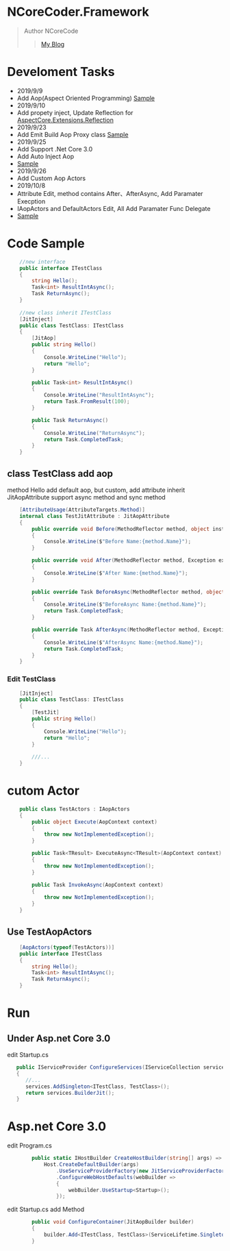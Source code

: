 # NCoreCoder.Framework
> Author NCoreCode
>> [My Blog](https://www.cnblogs.com/NCoreCoder/)

# Develoment Tasks
* 2019/9/9
*  Add Aop(Aspect Oriented Programming)
[Sample](https://www.cnblogs.com/NCoreCoder/p/11492755.html)
* 2019/9/10
* Add propety inject, Update Reflection for [AspectCore.Extensions.Reflection](https://github.com/dotnetcore/AspectCore-Framework)
* 2019/9/23
* Add Emit Build Aop Proxy class [Sample](https://www.cnblogs.com/NCoreCoder/p/11572463.html)
* 2019/9/25
* Add Support .Net Core 3.0
* Add Auto Inject Aop
* [Sample](https://www.cnblogs.com/NCoreCoder/p/11586797.html)
* 2019/9/26
* Add Custom Aop Actors
* 2019/10/8
* Attribute Edit, method contains After、AfterAsync, Add Paramater Execption
* IAopActors and DefaultActors Edit, All Add Paramater Func Delegate
* [Sample](https://www.cnblogs.com/NCoreCoder/p/11634642.html)
# Code Sample
```csharp
    //new interface
    public interface ITestClass
    {
        string Hello();
        Task<int> ResultIntAsync();
        Task ReturnAsync();
    }
    
    //new class inherit ITestClass
    [JitInject]
    public class TestClass: ITestClass
    {
        [JitAop]
        public string Hello()
        {
            Console.WriteLine("Hello");
            return "Hello";
        }

        public Task<int> ResultIntAsync()
        {
            Console.WriteLine("ResultIntAsync");
            return Task.FromResult(100);
        }

        public Task ReturnAsync()
        {
            Console.WriteLine("ReturnAsync");
            return Task.CompletedTask;
        }
    }
```
## class TestClass add aop
method Hello add default aop, but custom, add attribute inherit JitAopAttribute
support async method and sync method
```csharp
    [AttributeUsage(AttributeTargets.Method)]
    internal class TestJitAttribute : JitAopAttribute
    {
        public override void Before(MethodReflector method, object instance, params object[] param)
        {
            Console.WriteLine($"Before Name:{method.Name}");
        }

        public override void After(MethodReflector method, Exception exception, object instance, params object[] param)
        {
            Console.WriteLine($"After Name:{method.Name}");
        }

        public override Task BeforeAsync(MethodReflector method, object instance, params object[] param)
        {
            Console.WriteLine($"BeforeAsync Name:{method.Name}");
            return Task.CompletedTask;
        }

        public override Task AfterAsync(MethodReflector method, Exception exception, object instance, params object[] param)
        {
            Console.WriteLine($"AfterAsync Name:{method.Name}");
            return Task.CompletedTask;
        }
    }
```
### Edit TestClass
```csharp
    [JitInject]
    public class TestClass: ITestClass
    {
        [TestJit]
        public string Hello()
        {
            Console.WriteLine("Hello");
            return "Hello";
        }
        
        ///...
    }
```
# cutom Actor
```csharp
    public class TestActors : IAopActors
    {
        public object Execute(AopContext context)
        {
            throw new NotImplementedException();
        }

        public Task<TResult> ExecuteAsync<TResult>(AopContext context)
        {
            throw new NotImplementedException();
        }

        public Task InvokeAsync(AopContext context)
        {
            throw new NotImplementedException();
        }
    }
```

## Use TestAopActors
```csharp
    [AopActors(typeof(TestActors))]
    public interface ITestClass
    {
        string Hello();
        Task<int> ResultIntAsync();
        Task ReturnAsync();
    }
```
# Run
## Under Asp.net Core 3.0
edit Startup.cs
```csharp
   public IServiceProvider ConfigureServices(IServiceCollection services)
   {
      //...
      services.AddSingleton<ITestClass, TestClass>();
      return services.BuilderJit();
   }
```
# Asp.net Core 3.0
edit Program.cs
```csharp
        public static IHostBuilder CreateHostBuilder(string[] args) =>
            Host.CreateDefaultBuilder(args)
                .UseServiceProviderFactory(new JitServiceProviderFactory()) //new
                .ConfigureWebHostDefaults(webBuilder =>
                {
                    webBuilder.UseStartup<Startup>();
                });
```
edit Startup.cs
add Method
```csharp
        public void ConfigureContainer(JitAopBuilder builder)
        {
            builder.Add<ITestClass, TestClass>(ServiceLifetime.Singleton);
        }
```
